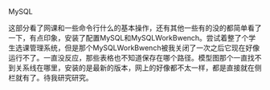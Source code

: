 MySQL

这部分看了网课和一些命令行什么的基本操作，还有其他一些有的没的都简单看了一下，有点印象，安装了配置MySQL和MySQLWorkBwench。尝试着整了个学生选课管理系统，但是那个MySQLWorkBwench被我关闭了一次之后它现在好像运行不了。一直没反应，那些表格也不知道保存在哪个路径。模型图那个一直找不到关系线在哪里，安装的是最新的版本，网上的好像都不太一样，都是直接就在侧栏就有了。待我研究研究。